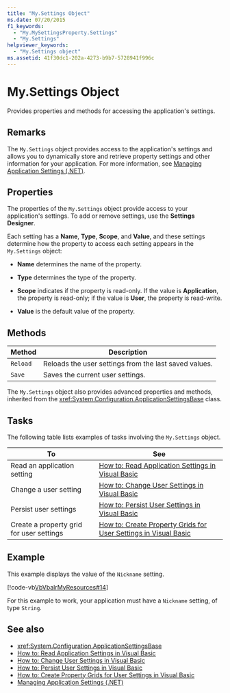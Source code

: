 ```yaml
---
title: "My.Settings Object"
ms.date: 07/20/2015
f1_keywords: 
  - "My.MySettingsProperty.Settings"
  - "My.Settings"
helpviewer_keywords: 
  - "My.Settings object"
ms.assetid: 41f30dc1-202a-4273-b9b7-5728941f996c
---
```

# My.Settings Object
Provides properties and methods for accessing the application's settings.  
  
## Remarks  
 The `My.Settings` object provides access to the application's settings and allows you to dynamically store and retrieve property settings and other information for your application. For more information, see [Managing Application Settings (.NET)](/visualstudio/ide/managing-application-settings-dotnet).  
  
## Properties  
 The properties of the `My.Settings` object provide access to your application's settings. To add or remove settings, use the **Settings Designer**.  
  
 Each setting has a **Name**, **Type**, **Scope**, and **Value**, and these settings determine how the property to access each setting appears in the `My.Settings` object:  
  
- **Name** determines the name of the property.  
  
- **Type** determines the type of the property.  
  
- **Scope** indicates if the property is read-only. If the value is **Application**, the property is read-only; if the value is **User**, the property is read-write.  
  
- **Value** is the default value of the property.  
  
## Methods  
  
|Method|Description|  
|---|---|  
|`Reload`|Reloads the user settings from the last saved values.|  
|`Save`|Saves the current user settings.|  
  
 The `My.Settings` object also provides advanced properties and methods, inherited from the <xref:System.Configuration.ApplicationSettingsBase> class.  
  
## Tasks  
 The following table lists examples of tasks involving the `My.Settings` object.  
  
|To|See|  
|---|---|  
|Read an application setting|[How to: Read Application Settings in Visual Basic](../../developing-apps/programming/app-settings/how-to-read-application-settings.md)|  
|Change a user setting|[How to: Change User Settings in Visual Basic](../../developing-apps/programming/app-settings/how-to-change-user-settings.md)|  
|Persist user settings|[How to: Persist User Settings in Visual Basic](../../developing-apps/programming/app-settings/how-to-persist-user-settings.md)|  
|Create a property grid for user settings|[How to: Create Property Grids for User Settings in Visual Basic](../../developing-apps/programming/app-settings/how-to-create-property-grids-for-user-settings.md)|  
  
## Example  
 This example displays the value of the `Nickname` setting.  
  
 [!code-vb[VbVbalrMyResources#14](~/samples/snippets/visualbasic/VS_Snippets_VBCSharp/VbVbalrMyResources/VB/Form1.vb#14)]  
  
 For this example to work, your application must have a `Nickname` setting, of type `String`.  
  
## See also

- <xref:System.Configuration.ApplicationSettingsBase>
- [How to: Read Application Settings in Visual Basic](../../developing-apps/programming/app-settings/how-to-read-application-settings.md)
- [How to: Change User Settings in Visual Basic](../../developing-apps/programming/app-settings/how-to-change-user-settings.md)
- [How to: Persist User Settings in Visual Basic](../../developing-apps/programming/app-settings/how-to-persist-user-settings.md)
- [How to: Create Property Grids for User Settings in Visual Basic](../../developing-apps/programming/app-settings/how-to-create-property-grids-for-user-settings.md)
- [Managing Application Settings (.NET)](/visualstudio/ide/managing-application-settings-dotnet)
